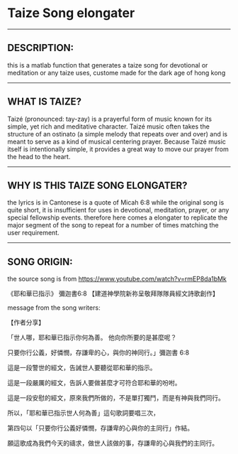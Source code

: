 # Taize Song elongater

--------------------------------------------
## DESCRIPTION:
this is a matlab function that generates a taize song for devotional
or meditation or any taize uses, custome made for the dark age of hong kong

--------------------------------------------
## WHAT IS TAIZE?
Taizé (pronounced: tay-zay) is a prayerful form of music known for its
simple, yet rich and meditative character. Taizé music often takes the
structure of an ostinato (a simple melody that repeats over and over)
and is meant to serve as a kind of musical centering prayer. Because
Taizé music itself is intentionally simple, it provides a great way to
move our prayer from the head to the heart.

--------------------------------------------
## WHY IS THIS TAIZE SONG ELONGATER?
the lyrics is in Cantonese is a quote of Micah 6:8
while the original song is quite short, it is insufficient for uses
in devotional, meditation, prayer, or any special fellowship events.
therefore here comes a elongater to replicate the major segment of
the song to repeat for a number of times matching the user requirement.

--------------------------------------------
## SONG ORIGIN:
the source song is from https://www.youtube.com/watch?v=rmEP8da1bMk

《耶和華已指示》 彌迦書6:8 【建道神學院新祢呈敬拜隊隊員經文詩歌創作】

message from the song writers:

【作者分享】

「世人哪，耶和華已指示你何為善。 他向你所要的是甚麼呢？

只要你行公義，好憐憫，存謙卑的心，與你的神同行。」彌迦書 6:8

這是一段警世的經文，告誡世人要聽從耶和華的指示。

這是一段嚴厲的經文，告訴人要做甚麼才可符合耶和華的吩咐。

這是一段安慰的經文，原來我們所做的，不是單打獨鬥，而是有神與我們同行。

所以，「耶和華已指示世人何為善」這句歌詞要唱三次，

第四句以「只要你行公義好憐憫，存謙卑的心與你的主同行」作結。

願這歌成為我們今天的禱求，做世人該做的事，存謙卑的心與我們的主同行。

